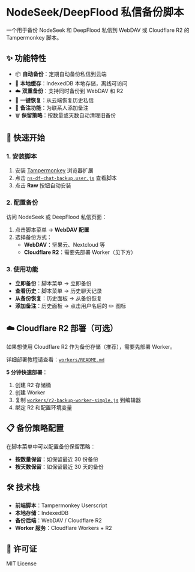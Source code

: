 # NodeSeek/DeepFlood 私信备份脚本

一个用于备份 NodeSeek 和 DeepFlood 私信到 WebDAV 或 Cloudflare R2 的 Tampermonkey 脚本。

## ✨ 功能特性

- 📦 **自动备份**：定期自动备份私信到云端
- 💾 **本地缓存**：IndexedDB 本地存储，离线可访问
- ☁️ **双重备份**：支持同时备份到 WebDAV 和 R2
- 🔄 **一键恢复**：从云端恢复历史私信
- 📝 **备注功能**：为联系人添加备注
- 🗑️ **保留策略**：按数量或天数自动清理旧备份

## 🚀 快速开始

### 1. 安装脚本

1. 安装 [Tampermonkey](https://www.tampermonkey.net/) 浏览器扩展
2. 点击 [`ns-df-chat-backup.user.js`](ns-df-chat-backup.user.js) 查看脚本
3. 点击 **Raw** 按钮自动安装

### 2. 配置备份

访问 NodeSeek 或 DeepFlood 私信页面：
1. 点击脚本菜单 → **WebDAV 配置**
2. 选择备份方式：
   - **WebDAV**：坚果云、Nextcloud 等
   - **Cloudflare R2**：需要先部署 Worker（见下方）

### 3. 使用功能

- **立即备份**：脚本菜单 → 立即备份
- **查看历史**：脚本菜单 → 历史聊天记录
- **从备份恢复**：历史面板 → 从备份恢复
- **添加备注**：历史面板 → 点击用户名后的 ✏️ 图标

## ☁️ Cloudflare R2 部署（可选）

如果想使用 Cloudflare R2 作为备份存储（推荐），需要先部署 Worker。

详细部署教程请查看：[`workers/README.md`](workers/README.md)

**5 分钟快速部署**：
1. 创建 R2 存储桶
2. 创建 Worker
3. 复制 [`workers/r2-backup-worker-simple.js`](workers/r2-backup-worker-simple.js) 到编辑器
4. 绑定 R2 和配置环境变量

## 📋 备份策略配置

在脚本菜单中可以配置备份保留策略：
- **按数量保留**：如保留最近 30 份备份
- **按天数保留**：如保留最近 30 天的备份

## 🛠️ 技术栈

- **前端脚本**：Tampermonkey Userscript
- **本地存储**：IndexedDB
- **备份后端**：WebDAV / Cloudflare R2
- **Worker 服务**：Cloudflare Workers + R2

## 📝 许可证

MIT License